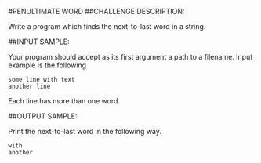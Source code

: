 #PENULTIMATE WORD
##CHALLENGE DESCRIPTION:


Write a program which finds the next-to-last word in a string.

##INPUT SAMPLE:

Your program should accept as its first argument a path to a filename. Input example is the following

    some line with text
    another line

Each line has more than one word.

##OUTPUT SAMPLE:

Print the next-to-last word in the following way.

    with
    another
